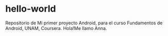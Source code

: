 # hello-world
Repositorio de Mi primer proyecto Android, para el curso Fundamentos de Android, UNAM, Coursera.
Hola!Me llamo Anna. 
